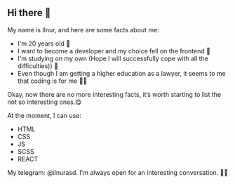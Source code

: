 ## Hi there 👋

My name is Ilnur, and here are some facts about me: 
- I'm 20 years old 🥱
- I want to become a developer and my choice fell on the frontend 🤥
- I'm studying on my own (Hope I will successfully cope with all the difficulties)) 🧐
- Even though I am getting a higher education as a lawyer, it seems to me that coding is for me 👨‍🎓

Okay, now there are no more interesting facts, it’s worth starting to list the not so interesting ones.😋

At the moment, I can use:
- HTML
- CSS
- JS
- SCSS
- REACT

My telegram: @ilnurasd. I'm always open for an interesting conversation. 🥰🥺
